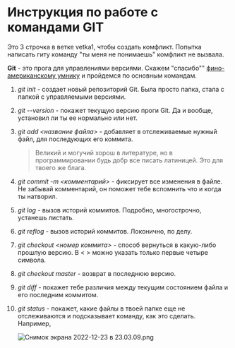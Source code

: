 # Инструкция по работе с командами GIT

Это 3 строчка в ветке vetka1, чтобы создать комфликт. Попытка написать гиту команду "ты меня не понимаешь" комфликт не вызвала.

**Git** - это прога для управлениями версиями. Скажем "спасибо"" [фино-американскому умнику](https://ru.wikipedia.org/wiki/%D0%A2%D0%BE%D1%80%D0%B2%D0%B0%D0%BB%D1%8C%D0%B4%D1%81,_%D0%9B%D0%B8%D0%BD%D1%83%D1%81) и пройдемся по основным командам.

1. *git init* - создает новый репозиторий Git. Была просто папка, стала с папкой с управляемыми версиями.

2. *git --version* - покажет текущую версию проги Git. Да и вообще, установил ли ты ее нормально или нет.

3. *git add* *<название файла>* - добавляет в отслеживаемые нужный файл, для последующих его коммита.
   
   > Великий и могучий хорош в литературе, но в программировании будь добр все писать латиницей. Это для твоего же блага.

4. *git commit -m <комментарий>* - фиксирует все изменения в файле. Не забывай комментарий, он поможет тебе вспомнить что и когда ты натворил.

5. *git log* - вызов историй коммитов. Подробно, многострочно, устанешь листать.

6. *git reflog* - вызов историй коммитов. Локонично, по делу.

7. *git checkout <номер коммита>* - способ вернуться в какую-либо прошлую версию. В < > можно указать только первые четыре символа.

8. *git checkout master* - возврат в последнюю версию. 

9. *git diff* - покажет тебе различия между текущим состоянием файла и его последним коммитом.

10. *git status* - покажет, какие файлы в твоей папке еще не отслеживаются и подсказывает команду, как это сделать. Например, 
    
    ![Снимок экрана 2022-12-23 в 23.03.09.png](/Users/brusman/Desktop/Снимок%20экрана%202022-12-23%20в%2023.03.09.png)
